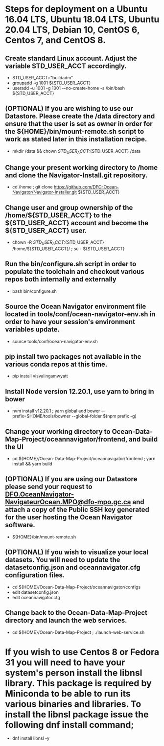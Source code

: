 # Steps for deployment on a Ubuntu 16.04 LTS, Ubuntu 18.04 LTS, Ubuntu 20.04 LTS, Debian 10, CentOS 6, Centos 7, and CentOS 8.

## Create standard Linux account. Adjust the variable STD_USER_ACCT accordingly.

* STD_USER_ACCT="buildadm"
* groupadd -g 1001 ${STD_USER_ACCT}
* useradd -u 1001 -g 1001 --no-create-home -s /bin/bash ${STD_USER_ACCT}

## (OPTIONAL) If you are wishing to use our Datastore. Please create the /data directory and ensure that the user is set as owner in order for the ${HOME}/bin/mount-remote.sh script to work as stated later in this installation recipe. 

* mkdir /data && chown ${STD_USER_ACCT}:${STD_USER_ACCT} /data

## Change your present working directory to /home and clone the Navigator-Install.git repository.

* cd /home ; git clone https://github.com/DFO-Ocean-Navigator/Navigator-Installer.git ${STD_USER_ACCT}

## Change user and group ownership of the /home/${STD_USER_ACCT} to the ${STD_USER_ACCT} account and become the ${STD_USER_ACCT} user.

* chown -R ${STD_USER_ACCT}:${STD_USER_ACCT} /home/${STD_USER_ACCT}/ ; su - ${STD_USER_ACCT}

## Run the bin/configure.sh script in order to populate the toolchain and checkout various repos both internally and externally

* bash bin/configure.sh

## Source the Ocean Navigator environment file located in tools/conf/ocean-navigator-env.sh in order to have your session's environment variables update.

* source tools/conf/ocean-navigator-env.sh

## pip install two packages not available in the various conda repos at this time.

* pip install visvalingamwyatt

## Install Node version 12.20.1, use yarn to bring in bower

* nvm install v12.20.1 ; yarn global add bower --prefix=$HOME/tools/bowner --global-folder $(npm prefix -g)

## Change your working directory to Ocean-Data-Map-Project/oceannavigator/frontend, and build the UI

* cd ${HOME}/Ocean-Data-Map-Project/oceannavigator/frontend ; yarn install && yarn build

## (OPTIONAL) If you are using our Datastore please send your request to DFO.OceanNavigator-NavigateurOcean.MPO@dfo-mpo.gc.ca and attach a copy of the Public SSH key generated for the user hosting the Ocean Navigator software.

* ${HOME}/bin/mount-remote.sh

## (OPTIONAL) If you wish to visualize your local datasets. You will need to update the datasetconfig.json and oceannavigator.cfg configuration files.

* cd ${HOME}/Ocean-Data-Map-Project/oceannavigator/configs 
* edit datasetconfig.json
* edit oceannavigator.cfg

## Change back to the Ocean-Data-Map-Project directory and launch the web services.

* cd ${HOME}/Ocean-Data-Map-Project ; ./launch-web-service.sh

# If you wish to use Centos 8 or Fedora 31 you will need to have your system's person install the libnsl library. This package is required by Miniconda to be able to run its various binaries and libraries. To install the libnsl package issue the following dnf install command;

* dnf install libnsl -y
